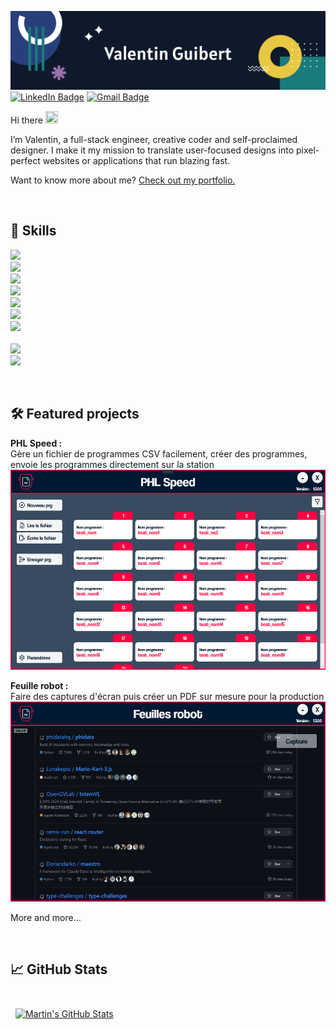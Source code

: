 [![ValGuibs banner](./assets/banner1.svg)](https://valguibs.com)
[![LinkedIn Badge](https://img.shields.io/badge/LinkedIn-0077B5?style=for-the-badge&logo=linkedin&logoColor=white)](https://www.linkedin.com/in/valentin-guibert-181315133/)
[![Gmail Badge](https://img.shields.io/badge/Gmail-D14836?style=for-the-badge&logo=gmail&logoColor=white)](mailto:valguibs@gmail.com)

Hi there <img src="https://raw.githubusercontent.com/MartinHeinz/MartinHeinz/master/wave.gif" width="20px" height="20px" />

I’m Valentin, a full-stack engineer, creative coder and self-proclaimed designer.
I make it my mission to translate user-focused designs into pixel-perfect websites or applications that run blazing fast.

Want to know more about me? [Check out my portfolio.](https://valguibs.com/)

<!--
<br>

## 📌 Pinned Repositories

<br>

<a href="https://github.com/ValGuibs/ValGuibs">
  <img align="center" style="margin:0.5rem" src="https://github-readme-stats.vercel.app/api/pin/?username=ValGuibs&repo=ValGuibs&title_color=ffffff&text_color=c9cacc&icon_color=1a7a7c&bg_color=0f192c" />
</a>

<a href="https://github.com/ValGuibs/Logiciels-production">
  <img align="center" style="margin:0.5rem" src="https://github-readme-stats.vercel.app/api/pin/?username=ValGuibs&repo=Logiciels-production&title_color=ffffff&text_color=c9cacc&icon_color=1a7a7c&bg_color=0f192c" />
</a>
-->
<br>

## 💼 Skills

![](https://img.shields.io/badge/C%23-239120?style=flat-square&logo=c-sharp&logoColor=white)<br>
![](https://img.shields.io/badge/.NET-5C2D91?style=flat-square&logo=.net&logoColor=white)<br>
![](https://img.shields.io/badge/Python-3776AB?style=flat-square&logo=python&logoColor=white)<br>
![](https://img.shields.io/badge/JavaScript-F7DF1E?style=flat-square&logo=javascript&logoColor=black)<br>
![](https://img.shields.io/badge/Node.js-43853D?style=flat-square&logo=node.js&logoColor=white)<br>
![](https://img.shields.io/badge/TypeScript-007ACC?style=flat-square&logo=typescript&logoColor=white)<br>
![](https://img.shields.io/badge/webflow-%234353FF.svg?&style=flat-square&logo=webflow&logoColor=white)<br>
<br>
![](https://img.shields.io/badge/Adobe%20Illustrator-FF9A00?style=flat-square&logo=adobe%20illustrator&logoColor=white)<br>
![](https://img.shields.io/badge/Adobe%20Photoshop-31A8FF?style=flat-square&logo=Adobe%20Photoshop&logoColor=black)<br>

<br>

## 🛠️ Featured projects

<b>PHL Speed :</b><br>
Gère un fichier de programmes CSV facilement, créer des programmes, envoie les programmes directement sur la station<br>
<img src='./assets/PHL_Speed.gif' height=320/>

<b>Feuille robot :</b><br>
Faire des captures d'écran puis créer un PDF sur mesure pour la production<br>
<img src='./assets/Feuille_robot.gif' height=320/>

More and more...

<br>

## &#x1f4c8; GitHub Stats

<br>

<a href="https://github.com/ValGuibs">
  <img align="center" style="margin:0.5rem" src="https://github-readme-stats.vercel.app/api?username=ValGuibs&show_icons=true&line_height=27&count_private=true&title_color=ffffff&text_color=c9cacc&icon_color=1a7a7c&bg_color=0f192c" alt="Martin's GitHub Stats" />
</a>

<!--
<a href="https://github.com/ValGuibs">
  <img align="center" style="margin:0.5rem" src="https://github-readme-stats.vercel.app/api/top-langs/?username=ValGuibs&title_color=ffffff&text_color=c9cacc&icon_color=1a7a7c&bg_color=0f192c" />
</a>
-->

<br>
<br>
